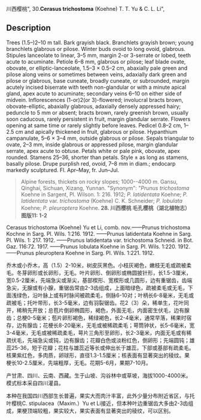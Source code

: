 川西樱桃",
30.**Cerasus trichostoma** (Koehne) T. T. Yu & C. L. Li",

## Description
Trees (1.5–)2–10 m tall. Bark grayish black. Branchlets grayish brown; young branchlets glabrous or pilose. Winter buds ovoid to long ovoid, glabrous. Stipules lanceolate to linear, 3–5 mm, margin 2-or 3-serrate or lobed, teeth acute to acuminate. Petiole 6–8 mm, glabrous or pilose; leaf blade ovate, obovate, or elliptic-lanceolate, 1.5–3 × 0.5–2 cm, abaxially pale green and pilose along veins or sometimes between veins, adaxially dark green and pilose or glabrous, base cuneate, broadly cuneate, or subrounded, margin acutely incised biserrate with teeth non-glandular or with a minute apical gland, apex acute to acuminate; secondary veins 6–10 on either side of midvein. Inflorescences (1-or)2(or 3)-flowered; involucral bracts brown, obovate-elliptic, abaxially glabrous, adaxially densely appressed hairy; peduncle to 5 mm or absent; bracts brown, rarely greenish brown, usually soon caducous, rarely persistent in fruit, margin glandular serrate. Flowers opening at same time or rarely slightly before leaves. Pedicel 0.8–2 cm, 1–2.5 cm and apically thickened in fruit, glabrous or pilose. Hypanthium campanulate, 5–6 × 3–4 mm, outside glabrous or pilose. Sepals triangular to ovate, 2–3 mm, inside glabrous or appressed pilose, margin glandular serrate, apex acute to obtuse. Petals white or pale pink, obovate, apex rounded. Stamens 25–36, shorter than petals. Style ± as long as stamens, basally pilose. Drupe purplish red, ovoid, 7–8 mm in diam.; endocarp markedly sculptured. Fl. Apr–May, fr. Jun–Jul.

> Alpine forests, thickets on rocky slopes; 1000--4000 m. Gansu, Qinghai, Sichuan, Xizang, Yunnan.
  "Synonym": "*Prunus trichostoma* Koehne in Sargent, Pl. Wilson. 1: 216. 1912; *P. latidentata* Koehne; *P. latidentata* var. *trichostoma* (Koehne) C. K. Schneider; *P. lobulata* Koehne; *P. pleuroptera* Koehne.
**28. 川西樱桃 毛孔樱桃（湖北植物志）图版11: 1-2**

Cerasus trichostoma (Koehne) Yu et Li, comb. nov.——Prunus trichostoma Kochne in Sarg. Pl. Wils. 1:216. 1912. ——Prunus latidentata Koehne in Sarg. Pl. Wils. 1: 217. 1912. ——Prunus latidentata var. trichostoma Schneid. in Bot. Gaz. 116:72. 1917. ——Prunus lobulata Koehne in Sarg. Pl. Wils. 1:220. 1912.——Prunus pleuroptera Koehne in Sarg. Pl. Wils. 1:221. 1912.

乔木或小乔木，高（1.5）2-10米，树皮灰黑色。小枝灰褐色，嫩枝无毛或疏被柔毛。冬芽卵形或长卵形，无毛。叶片卵形、倒卵形或椭圆披针形，长1.5-3厘米，宽0.5-2厘米，先端急尖或渐尖，基部楔形、宽楔形或几圆形，边有重锯齿，齿端急尖，无腺或有小腺，重锯齿常由2-3齿组成，上面暗绿色，疏被柔毛或无毛，下面浅绿色，沿叶脉上或有时脉间被疏柔毛，侧脉6-10对；叶柄长6-8毫米，无毛或疏被毛；托叶带形，长3-5毫米，边有羽裂锯齿。花2（3）朵，稀单生，花叶同开，稀稍先开放；总苞片倒卵椭圆形，褐色，外面无毛，内面密生伏毛，边有腺齿；总梗0-5毫米；苞片卵形褐色，稀绿褐色，长2-4毫米，通常早落，稀果时宿存，边有腺齿；花梗长8-20毫米，无毛或被稀疏柔毛；萼筒钟状，长5-6毫米，宽3-4毫米，无毛或被稀疏柔毛，萼片三角形至卵形，长2-3毫米，内面无毛或有稀疏伏毛，先端急尖或钝，边有腺齿；花瓣白色或淡粉红色，倒卵形；先端圆钝；雄蕊25-36，短于花瓣；花柱与雄蕊近等长或伸出长于雄蕊，下部或基部有疏柔毛。核果紫红色，多肉质，卵球形，直径1.3-1.5厘米；核表面有显著突出的稜纹。果梗长10-2.5厘米，先端粗厚，无毛。花期5-6月，果期7-10月。

产甘肃、四川、云南、西藏。生于山坡、沟谷林中或草坡，海拔1000-4000米。模式标本采自四川灌县。

本种在我国四川西部生长普遍，果实大而肉汁丰富，此外少量分布附近省区，与托叶樱桃C. stipulacea（Maxim.）Yu et Li接近，但本种叶边重锯齿大多由2-3齿组成，果梗顶端较粗，果实较大，果实表面有显著突出的稜纹，可以区别。
